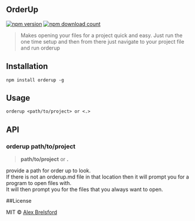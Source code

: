 ## OrderUp

[![npm version](https://img.shields.io/npm/v/orderup.svg)](https://www.npmjs.com/package/orderup)
[![npm download count](http://img.shields.io/npm/dm/orderup.svg?style=flat)](http://npmjs.org/orderup)

> Makes opening your files for a project quick and easy. Just run the one time setup and then from there just navigate to your project file and run orderup

## Installation

```npm install orderup -g```

## Usage

```orderup <path/to/project> or <.>```

## API

### orderup path/to/project

> **path/to/project** or **.**

provide a path for order up to look.<br>
If there is not an orderup.md file in that location then it will prompt you for a program to open files with.<br>
It will then prompt you for the files that you always want to open.

##License

MIT © [Alex Brelsford](abrelsfo.github.io)
